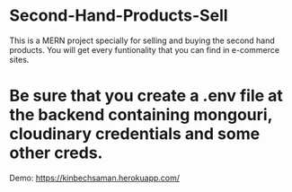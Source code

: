 # Second-Hand-Products-Sell
This is a MERN project specially for selling and buying the second hand products.
You will get every funtionality that you can find in e-commerce sites.

# Be sure that you create a .env file at the backend containing mongouri, cloudinary credentials and some other creds.
Demo:  https://kinbechsaman.herokuapp.com/

